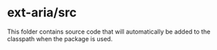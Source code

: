 # ext-aria/src

This folder contains source code that will automatically be added to the classpath when
the package is used.
